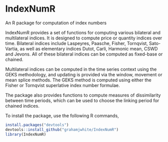 # IndexNumR
An R package for computation of index numbers

IndexNumR provides a set of functions for computing various bilateral and multilateral indices. It is designed to compute price or quantity indices over time. Bilateral indices include Laspeyres, Paasche, Fisher, Tornqvist, Sato-Vartia, as well as elementary indices Dutot, Carli, Harmonic mean, CSWD and Jevons. All of these bilateral indices can be computed as fixed-base or chained. 

Multilateral indices can be computed in the time series context using the GEKS methodology, and updating is provided via the window, movement or mean splice methods. The GEKS method is computed using either the Fisher or Tornqvist superlative index number formulae.

The package also provides functions to compute measures of dissimilarity between time periods, which can be used to choose the linking period for chained indices. 

To install the package, use the following R commands, 

```R
install.packages("devtools")  
devtools::install_github("grahamjwhite/IndexNumR")  
library(IndexNumR)  
```
